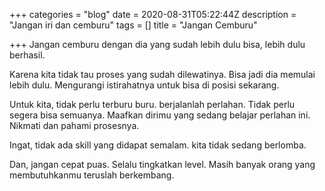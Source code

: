 +++
categories = "blog"
date = 2020-08-31T05:22:44Z
description = "Jangan iri dan cemburu"
tags = []
title = "Jangan Cemburu"

+++
Jangan cemburu dengan dia yang sudah lebih dulu bisa, lebih dulu berhasil.

Karena kita tidak tau proses yang sudah dilewatinya. Bisa jadi dia memulai lebih dulu. Mengurangi istirahatnya untuk bisa di posisi sekarang.

Untuk kita, tidak perlu terburu buru. berjalanlah perlahan. Tidak perlu segera bisa semuanya. Maafkan dirimu yang sedang belajar perlahan ini. Nikmati dan pahami prosesnya.

Ingat, tidak ada skill yang didapat semalam. kita tidak sedang berlomba.

Dan, jangan cepat puas. Selalu tingkatkan level. Masih banyak orang yang membutuhkanmu teruslah berkembang.